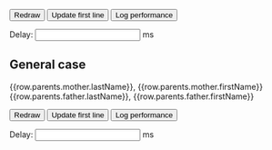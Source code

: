 <button type="button" ng-click="$ctrl.redraw()">Redraw</button>
<button type="button" ng-click="$ctrl.changeDataOnFirstLine()">Update first line</button>
<button type="button" ng-click="$ctrl.showPerformances()">Log performance</button>

<div class="inline-component">
  Delay: <input data-label="Delay" data-unit="ms" type="number" ng-model="$ctrl.delay"> ms
</div>

## General case

<!-- Remote data + on-the-fly loading -->
<!-- <oui-table
  ng-if="$ctrl.trigger"
  rows-loader="$ctrl.loadPartialData($config)"
  row-loader="$ctrl.loadRow($row)"
  page-size="10">
  <column property="firstName" sortable="asc"></column>
  <column property="lastName" sortable></column>
  <column title="'Mère'" property="parents.mother.lastName" sortable>
    {{row.parents.mother.lastName}}, {{row.parents.mother.firstName}}
  </column>
  <column title="'Père'" property="parents.father.lastName" sortable>
    {{row.parents.father.lastName}}, {{row.parents.father.firstName}}
  </column>
  <column property="email" sortable>
    <a href="mailto:{{$value}}">{{$ctrl.label}}: {{$value}}</a>
  </column>
  <column property="phone"></column>
  <column property="birth" sortable>
    {{$value|date:short}}
  </column>
  <pagination>
    <simple-pagination current-page="$table.getCurrentPage()"
      page-count="$table.getPageCount()"
      on-next-page="$table.nextPage()"
      on-previous-page="$table.previousPage()"></simple-pagination>
  </pagination>
</oui-table> -->

<!-- Remote data -->
<!-- <oui-table rows-loader="$ctrl.loadData($config)" ng-if="$ctrl.trigger" page-size="10">
  <column property="firstName" sortable="asc"></column>
  <column property="lastName" sortable></column>
  <column title="'Mère'" property="parents.mother.lastName" sortable>
    {{row.parents.mother.lastName}}, {{row.parents.mother.firstName}}
  </column>
  <column title="'Père'" property="parents.father.lastName" sortable>
    {{row.parents.father.lastName}}, {{row.parents.father.firstName}}
  </column>
  <column property="email" sortable>
    <a href="mailto:{{$value}}">{{$ctrl.label}}: {{$value}}</a>
  </column>
  <column property="phone"></column>
  <column property="birth" sortable>
    {{$value|date:short}}
  </column>
  <pagination>
    <simple-pagination current-page="$table.getCurrentPage()"
      page-count="$table.getPageCount()"
      on-next-page="$table.nextPage()"
      on-previous-page="$table.previousPage()"></simple-pagination>
  </pagination>
</oui-table> -->

<!-- Local data + on-the-fly loading -->
<!-- <oui-table ng-if="$ctrl.trigger"
  rows="$ctrl.partialData"
  row-loader="$ctrl.loadRow($row)"
  page-size="10">
  <column property="firstName" sortable="asc"></column>
  <column property="lastName" sortable></column>
  <column title="'Mère'" property="parents.mother.lastName" sortable>
    {{row.parents.mother.lastName}}, {{row.parents.mother.firstName}}
  </column>
  <column title="'Père'" property="parents.father.lastName" sortable>
    {{row.parents.father.lastName}}, {{row.parents.father.firstName}}
  </column>
  <column property="email" sortable></column>
  <column property="phone"></column>
  <column property="birth" sortable></column>
  <column title="'Action'" class="oui-table__cell_action">
    <button class="oui-button oui-button_secondary" ng-click="$ctrl.runAction($row)">This is an action</button>
  </column>
  <pagination>
    <simple-pagination current-page="$table.getCurrentPage()"
      page-count="$table.getPageCount()"
      on-next-page="$table.nextPage()"
      on-previous-page="$table.previousPage()"></simple-pagination>
  </pagination>
</oui-table> -->

<!-- Local data -->
<!-- <oui-table rows="$ctrl.data" ng-if="$ctrl.trigger" page-size="10">
  <column property="firstName" sortable="asc"></column>
  <column property="lastName" sortable></column>
  <column property="email" sortable></column>
  <column property="phone"></column>
  <column property="birth" sortable></column>
  <pagination>
    <simple-pagination current-page="$table.getCurrentPage()"
      page-count="$table.getPageCount()"
      on-next-page="$table.nextPage()"
      on-previous-page="$table.previousPage()"></simple-pagination>
  </pagination>
</oui-table> -->

<!-- Custom column names -->
<!-- <oui-table rows="$ctrl.data" ng-if="$ctrl.trigger" page-size="10">
  <column title="'Prénom'" property="firstName" sortable="asc"></column>
  <column title="'Nom'" property="lastName" sortable></column>
  <column title="'Mère'" property="parents.mother.lastName" sortable>
    {{row.parents.mother.lastName}}, {{row.parents.mother.firstName}}
  </column>
  <column title="'Père'" property="parents.father.lastName" sortable>
    {{row.parents.father.lastName}}, {{row.parents.father.firstName}}
  </column>
  <column property="email" sortable></column>
  <column title="'Téléphone'" property="phone"></column>
  <column title="'Date de naissance'" property="birth" sortable></column>
  <pagination>
    <simple-pagination current-page="$table.getCurrentPage()"
      page-count="$table.getPageCount()"
      on-next-page="$table.nextPage()"
      on-previous-page="$table.previousPage()"></simple-pagination>
  </pagination>
</oui-table> -->

<!-- Bug template -->
<oui-table ng-if="$ctrl.trigger"
  rows="$ctrl.partialData"
  row-loader="$ctrl.loadRow($row)"
  page-size="25">
  <column property="firstName" sortable="asc"></column>
  <column property="lastName" sortable></column>
  <column title="'Mère'" property="parents.mother.lastName" sortable>
    {{row.parents.mother.lastName}}, {{row.parents.mother.firstName}}
  </column>
  <column title="'Père'" property="parents.father.lastName" sortable>
    {{row.parents.father.lastName}}, {{row.parents.father.firstName}}
  </column>
  <column title="'Composite column'" property="parents.mother.lastName"
    template="$ctrl.getTemplate()"></column>
  <column property="email" sortable></column>
</oui-table>

<button type="button" ng-click="$ctrl.redraw()">Redraw</button>
<button type="button" ng-click="$ctrl.changeDataOnFirstLine()">Update first line</button>
<button type="button" ng-click="$ctrl.showPerformances()">Log performance</button>

<div class="inline-component">
  Delay: <input data-label="Delay" data-unit="ms" type="number" ng-model="$ctrl.delay"> ms
</div>

<!-- ## Empty table

<oui-table
  ng-if="$ctrl.trigger"
  rows="$ctrl.emptyList"
  page-size="10">
  <column property="firstName" sortable="asc"></column>
  <column property="lastName" sortable></column>
  <column title="'Mère'" property="parents.mother.lastName" sortable>
    {{row.parents.mother.lastName}}, {{row.parents.mother.firstName}}
  </column>
  <column title="'Père'" property="parents.father.lastName" sortable>
    {{row.parents.father.lastName}}, {{row.parents.father.firstName}}
  </column>
  <column property="email" sortable>
    <a href="mailto:{{$value}}">{{$value}}</a>
  </column>
  <column property="phone"></column>
  <column property="birth" sortable>
    {{$value|date:short}}
  </column>
  <pagination>
    <simple-pagination current-page="$table.getCurrentPage()"
      page-count="$table.getPageCount()"
      on-next-page="$table.nextPage()"
      on-previous-page="$table.previousPage()"></simple-pagination>
  </pagination>
  <empty-placeholder>Aucun résultat</empty-placeholder>
</oui-table>
<button type="button" ng-click="$ctrl.addElement()">Add element</button> -->

<!-- ## Item selection

<oui-table
  ng-if="$ctrl.trigger"
  rows="$ctrl.data"
  page-size="10"
  on-selection-change="$ctrl.onSelectionChange($selection)">
  <column property="firstName" sortable="asc"></column>
  <column property="lastName" sortable></column>
  <column title="'Mère'" property="parents.mother.lastName" sortable>
    {{row.parents.mother.lastName}}, {{row.parents.mother.firstName}}
  </column>
  <column title="'Père'" property="parents.father.lastName" sortable>
    {{row.parents.father.lastName}}, {{row.parents.father.firstName}}
  </column>
  <column property="email" sortable>
    <a href="mailto:{{$value}}">{{$value}}</a>
  </column>
  <column property="phone"></column>
  <column property="birth" sortable>
    {{$value|date:short}}
  </column>
  <pagination>
    <simple-pagination current-page="$table.getCurrentPage()"
      page-count="$table.getPageCount()"
      on-next-page="$table.nextPage()"
      on-previous-page="$table.previousPage()"></simple-pagination>
  </pagination>
</oui-table> -->
